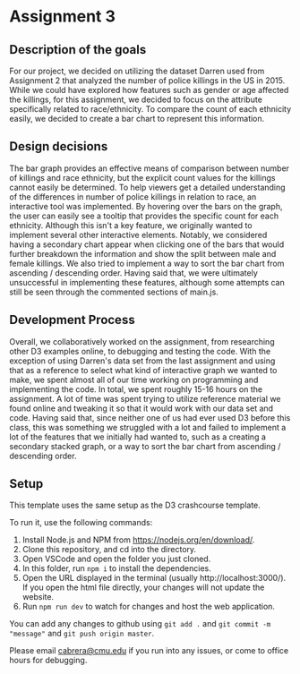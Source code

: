 # Assignment 3

## Description of the goals
For our project, we decided on utilizing the dataset Darren used from Assignment 2 that analyzed the number of police killings in the US in 2015. While we could have explored how features such as gender or age affected the killings, for this assignment, we decided to focus on the attribute specifically related to race/ethnicity. To compare the count of each ethnicity easily, we decided to create a bar chart to represent this information. 

## Design decisions
The bar graph provides an effective means of comparison between number of killings and race ethnicity, but the explicit count values for the killings cannot easily be determined. To help viewers get a detailed understanding of the differences in number of police killings in relation to race, an interactive tool was implemented. By hovering over the bars on the graph, the user can easily see a tooltip that provides the specific count for each ethnicity. Although this isn't a key feature, we originally wanted to implement several other interactive elements. Notably, we considered having a secondary chart appear when clicking one of the bars that would further breakdown the information and show the split between male and female killings. We also tried to implement a way to sort the bar chart from ascending / descending order. Having said that, we were ultimately unsuccessful in implementing these features, although some attempts can still be seen through the commented sections of main.js.

## Development Process
Overall, we collaboratively worked on the assignment, from researching other D3 examples online, to debugging and testing the code. With the exception of using Darren's data set from the last assignment and using that as a reference to select what kind of interactive graph we wanted to make, we spent almost all of our time working on programming and implementing the code. In total, we spent roughly 15-16 hours on the assignment. A lot of time was spent trying to utilize reference material we found online and tweaking it so that it would work with our data set and code. Having said that, since neither one of us had ever used D3 before this class, this was something we struggled with a lot and failed to implement a lot of the features that we initially had wanted to, such as a creating a secondary stacked graph, or a way to sort the bar chart from ascending / descending order. 

## Setup

This template uses the same setup as the D3 crashcourse template.

To run it, use the following commands:

1. Install Node.js and NPM from https://nodejs.org/en/download/.
2. Clone this repository, and cd into the directory.
3. Open VSCode and open the folder you just cloned.
4. In this folder, run `npm i` to install the dependencies.
5. Open the URL displayed in the terminal (usually http://localhost:3000/). If you open the html file directly, your changes will not update the website.
6. Run `npm run dev` to watch for changes and host the web application.

You can add any changes to github using `git add .` and `git commit -m "message"` and `git push origin master`.

Please email [cabrera@cmu.edu](mailto:cabrera@cmu.edu) if you run into any issues, or come to office hours for debugging.
